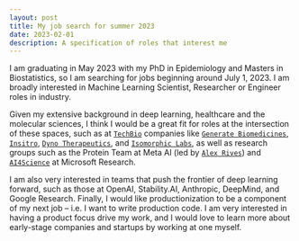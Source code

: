 ```yaml
---
layout: post
title: My job search for summer 2023
date: 2023-02-01
description: A specification of roles that interest me
---
```


I am graduating in May 2023 with my PhD in Epidemiology and Masters in Biostatistics, so I am searching for jobs beginning around July 1, 2023. I am broadly interested in Machine Learning Scientist, Researcher or Engineer roles in industry.

Given my extensive background in deep learning, healthcare and the molecular sciences, I think I would be a great fit for roles at the intersection of these spaces, such as at <a href="https://www.nfx.com/post/biotech-to-techbio">`TechBio`</a> companies like [`Generate Biomedicines`](https://generatebiomedicines.com/), [`Insitro`](https://insitro.com/), [`Dyno Therapeutics`](https://www.dynotx.com/), and [`Isomorphic Labs`](https://www.isomorphiclabs.com/), as well as research groups such as the Protein Team at Meta AI (led by <a href="https://twitter.com/alexrives">`Alex Rives`</a>) and <a href="https://www.microsoft.com/en-us/research/lab/microsoft-research-ai4science/">`AI4Science`</a> at Microsoft Research.

I am also very interested in teams that push the frontier of deep learning forward, such as those at OpenAI, Stability.AI, Anthropic, DeepMind, and Google Research. Finally, I would like productionization to be a component of my next job – i.e. I want to write production code. I am very interested in having a product focus drive my work, and I would love to learn more about early-stage companies and startups by working at one myself.